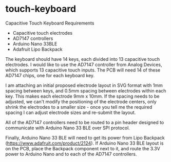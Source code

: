 # touch-keyboard

Capacitive Touch Keyboard Requirements

- Capacitive touch electrodes
- AD7147 controllers
- Arduino Nano 33BLE
- Adafruit Lipo Backpack

The keyboard should have 14 keys, each divided into 13 capacitive touch electrodes.
I would like to use the AD7147 controller from Analog Devices, which supports 13 capacitive touch inputs. The PCB will need 14 of these AD7147 chips, one for each keyboard key.

I am attaching an initial proposed electrode layout in SVG format with 1mm spacing between keys, and 0.5mm spacing between electrodes within each key. This makes each electrode 9mm x 10mm. If the spacing needs to be adjusted, we can't modify the positioning of the electrode centers, only shrink the electrodes to a smaller size - once you tell me the required spacing I can adjust electrode sizes and re-submit the layout.

All of the AD7147 controllers need to be routed to a pin header designed to communicate with Arduino Nano 33 BLE over SPI protocol.

Finally, Arduino Nano 33 BLE will need to get its power from Lipo Backpack (https://www.adafruit.com/product/2124). If Arduino Nano 33 BLE layout is on the PCB, place the Backpack component next to it, and route the 3.3V power to Arduino Nano and to each of the AD7147 controllers.
